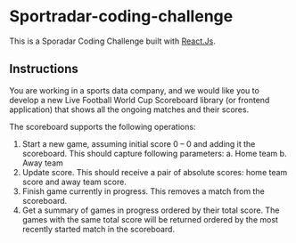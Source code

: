 # Sportradar-coding-challenge

This is a Sporadar Coding Challenge built with [React.Js](https://reactjs.org/).<br />

## Instructions

You are working in a sports data company, and we would like you to develop a new Live Football
World Cup Scoreboard library (or frontend application) that shows all the ongoing matches and their
scores.

The scoreboard supports the following operations:
1. Start a new game, assuming initial score 0 – 0 and adding it the scoreboard.
This should capture following parameters:
a. Home team
b. Away team
2. Update score. This should receive a pair of absolute scores: home team score and away
team score.
3. Finish game currently in progress. This removes a match from the scoreboard.
4. Get a summary of games in progress ordered by their total score. The games with the same
total score will be returned ordered by the most recently started match in the scoreboard.

